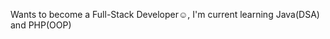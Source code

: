 Wants to become a Full-Stack Developer☺️, I'm current learning Java(DSA) and PHP(OOP)

<!---
alecxander567/alecxander567 is a ✨ special ✨ repository because its `README.md` (this file) appears on your GitHub profile.
You can click the Preview link to take a look at your changes.
--->

